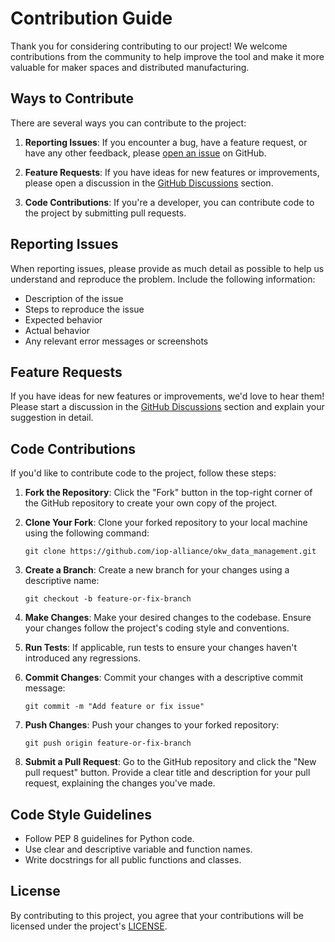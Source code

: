 # Contribution Guide

Thank you for considering contributing to our project! We welcome contributions from the community to help improve the tool and make it more valuable for maker spaces and distributed manufacturing.

## Ways to Contribute

There are several ways you can contribute to the project:

1. **Reporting Issues**: If you encounter a bug, have a feature request, or have any other feedback, please [open an issue](https://github.com/iop-alliance/okw_data_management/issues/new) on GitHub.

2. **Feature Requests**: If you have ideas for new features or improvements, please open a discussion in the [GitHub Discussions](https://github.com/iop-alliance/okw_data_management/discussions) section.

3. **Code Contributions**: If you're a developer, you can contribute code to the project by submitting pull requests.

## Reporting Issues

When reporting issues, please provide as much detail as possible to help us understand and reproduce the problem. Include the following information:

- Description of the issue
- Steps to reproduce the issue
- Expected behavior
- Actual behavior
- Any relevant error messages or screenshots

## Feature Requests

If you have ideas for new features or improvements, we'd love to hear them! Please start a discussion in the [GitHub Discussions](https://github.com/iop-alliance/okw_data_management/discussions) section and explain your suggestion in detail.

## Code Contributions

If you'd like to contribute code to the project, follow these steps:

1. **Fork the Repository**: Click the "Fork" button in the top-right corner of the GitHub repository to create your own copy of the project.

2. **Clone Your Fork**: Clone your forked repository to your local machine using the following command:

   ```
   git clone https://github.com/iop-alliance/okw_data_management.git
   ```

3. **Create a Branch**: Create a new branch for your changes using a descriptive name:

   ```
   git checkout -b feature-or-fix-branch
   ```

4. **Make Changes**: Make your desired changes to the codebase. Ensure your changes follow the project's coding style and conventions.

5. **Run Tests**: If applicable, run tests to ensure your changes haven't introduced any regressions.

6. **Commit Changes**: Commit your changes with a descriptive commit message:

   ```
   git commit -m "Add feature or fix issue"
   ```

7. **Push Changes**: Push your changes to your forked repository:

   ```
   git push origin feature-or-fix-branch
   ```

8. **Submit a Pull Request**: Go to the GitHub repository and click the "New pull request" button. Provide a clear title and description for your pull request, explaining the changes you've made.

## Code Style Guidelines

- Follow PEP 8 guidelines for Python code.
- Use clear and descriptive variable and function names.
- Write docstrings for all public functions and classes.

## License

By contributing to this project, you agree that your contributions will be licensed under the project's [LICENSE](https://www.gnu.org/licenses/lgpl-3.0.en.html).
